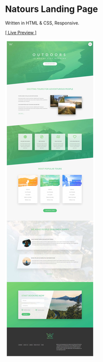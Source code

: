 # Natours Landing Page

Written in HTML & CSS, Responsive.

<a href="https://rezamehdipour.ir/natours">[ Live Preview ]</a>

![preview](preview.jpg)
